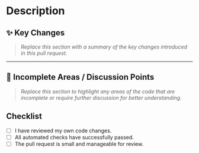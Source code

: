 # Description

## ✨ Key Changes

> _Replace this section with a summary of the key changes introduced in this pull request._

---

## 🚧 Incomplete Areas / Discussion Points

> _Replace this section to highlight any areas of the code that are incomplete or require further discussion for better understanding._

## Checklist

- [ ] I have reviewed my own code changes.
- [ ] All automated checks have successfully passed.
- [ ] The pull request is small and manageable for review.
